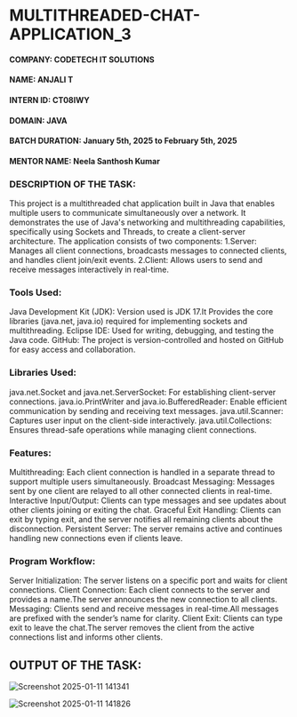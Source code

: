# MULTITHREADED-CHAT-APPLICATION_3

#### **COMPANY**: CODETECH IT SOLUTIONS
#### **NAME**: ANJALI T
#### **INTERN ID**: CT08IWY       
#### **DOMAIN**: JAVA
#### **BATCH DURATION**: January 5th, 2025 to February 5th, 2025
#### **MENTOR NAME**: Neela Santhosh Kumar

### **DESCRIPTION OF THE TASK**:
This project is a multithreaded chat application built in Java that enables multiple users to communicate simultaneously over a network. It demonstrates the use of Java's networking and multithreading capabilities, specifically using Sockets and Threads, to create a client-server architecture.
The application consists of two components:
1.Server: Manages all client connections, broadcasts messages to connected clients, and handles client join/exit events.
2.Client: Allows users to send and receive messages interactively in real-time.

### **Tools Used**:
Java Development Kit (JDK): Version used is JDK 17.It Provides the core libraries (java.net, java.io) required for implementing sockets and multithreading.
Eclipse IDE: Used for writing, debugging, and testing the Java code.
GitHub: The project is version-controlled and hosted on GitHub for easy access and collaboration.
### **Libraries Used**:
java.net.Socket and java.net.ServerSocket: For establishing client-server connections.
java.io.PrintWriter and java.io.BufferedReader: Enable efficient communication by sending and receiving text messages.
java.util.Scanner: Captures user input on the client-side interactively.
java.util.Collections: Ensures thread-safe operations while managing client connections.
### **Features**:
Multithreading: Each client connection is handled in a separate thread to support multiple users simultaneously.
Broadcast Messaging: Messages sent by one client are relayed to all other connected clients in real-time.
Interactive Input/Output: Clients can type messages and see updates about other clients joining or exiting the chat.
Graceful Exit Handling: Clients can exit by typing exit, and the server notifies all remaining clients about the disconnection.
Persistent Server: The server remains active and continues handling new connections even if clients leave.
### **Program Workflow**:
Server Initialization: The server listens on a specific port and waits for client connections.
Client Connection: Each client connects to the server and provides a name.The server announces the new connection to all clients.
Messaging: Clients send and receive messages in real-time.All messages are prefixed with the sender’s name for clarity.
Client Exit: Clients can type exit to leave the chat.The server removes the client from the active connections list and informs other clients.

## OUTPUT OF THE TASK:
![Screenshot 2025-01-11 141341](https://github.com/user-attachments/assets/696c0b6d-d337-412a-b37b-446a7452a8bb)

![Screenshot 2025-01-11 141826](https://github.com/user-attachments/assets/f4061131-edb1-44f9-ae4b-7cfb0f01691c)

